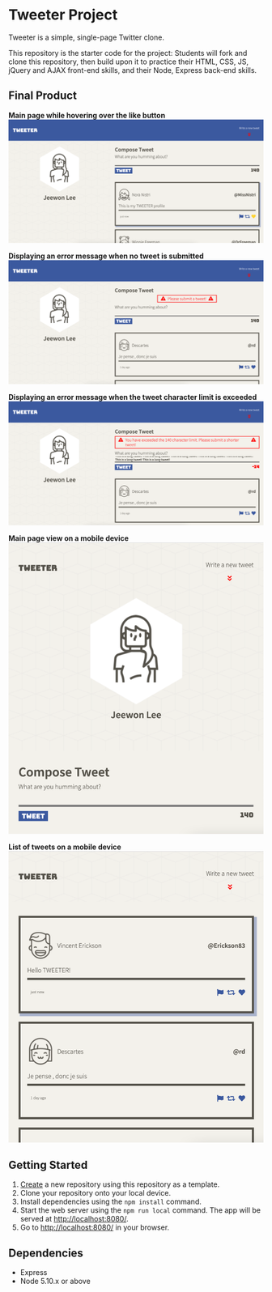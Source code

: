 # Tweeter Project

Tweeter is a simple, single-page Twitter clone.

This repository is the starter code for the project: Students will fork and clone this repository, then build upon it to practice their HTML, CSS, JS, jQuery and AJAX front-end skills, and their Node, Express back-end skills.

## Final Product

**Main page while hovering over the like button**
!["Screenshot of the main page"](https://github.com/jjwlee94/tweeter/blob/master/docs/main-page-hover.png)

**Displaying an error message when no tweet is submitted**
!["Screenshot of the error message for no tweet"](https://github.com/jjwlee94/tweeter/blob/master/docs/error-no-tweet.png)

**Displaying an error message when the tweet character limit is exceeded**
!["Screenshot of the error message for long tweet"](https://github.com/jjwlee94/tweeter/blob/master/docs/error-long-tweet.png)

**Main page view on a mobile device**
!["Screenshot of the main page with a smartphone"](https://github.com/jjwlee94/tweeter/blob/master/docs/smartphone-main-page.png)

**List of tweets on a mobile device**
!["Screenshot of tweets with a smartphone"](https://github.com/jjwlee94/tweeter/blob/master/docs/smartphone-tweets.png)

## Getting Started

1. [Create](https://docs.github.com/en/repositories/creating-and-managing-repositories/creating-a-repository-from-a-template) a new repository using this repository as a template.
2. Clone your repository onto your local device.
3. Install dependencies using the `npm install` command.
4. Start the web server using the `npm run local` command. The app will be served at <http://localhost:8080/>.
5. Go to <http://localhost:8080/> in your browser.

## Dependencies

- Express
- Node 5.10.x or above
